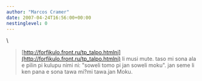 ```yaml
---
author: "Marcos Cramer"
date: 2007-04-24T16:56:00+00:00
nestinglevel: 0
---
```

\
> [http://forfikulo.front.ru/tp_talpo.htmlni](http://forfikulo.front.ru/tp_talpo.htmlni) li musi mute. taso mi sona ala e pilin pi kulupu nimi ni: "soweli tomo pi jan soweli moku". jan seme li ken pana e sona tawa mi?mi tawa.jan Moku.